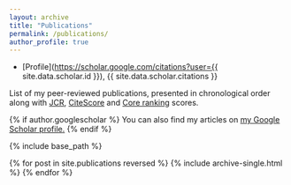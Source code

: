 ```yaml
---
layout: archive
title: "Publications"
permalink: /publications/
author_profile: true
---
```


* [Profile](https://scholar.google.com/citations?user={{ site.data.scholar.id }}), {{ site.data.scholar.citations }}


List of my peer-reviewed publications, presented in chronological order along with
[JCR](https://clarivate.com/webofsciencegroup/solutions/journal-citation-reports/), [CiteScore](https://www.scopus.com/authredirect.uri?txGid=ba9770c620c7d5b715fd72c9fd1d2f5d&code=mgQ4ISuu_SZoRtaw_jQp3aJiHFyZveTKNvMerqJs&state=autoLogin%7CtxId%3DDFD11B40110D74A323A75413629FB5D2.i-0ce250737914d0065%3A2) and [Core ranking](https://www.core.edu.au/conference-portal) scores.  

{% if author.googlescholar %}
  You can also find my articles on <u><a href="{{author.googlescholar}}">my Google Scholar profile</a>.</u>
{% endif %}

{% include base_path %}

{% for post in site.publications reversed %}
  {% include archive-single.html %}
{% endfor %}


